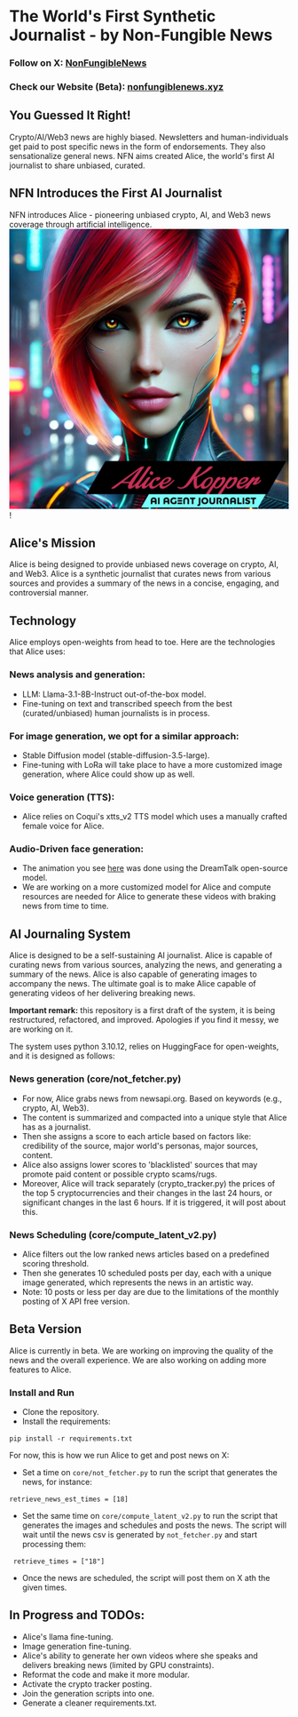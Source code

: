 # The World's First Synthetic Journalist - by Non-Fungible News
### Follow on X: [NonFungibleNews](https://x.com/NonFungibleNews) <br/>
### Check our Website (Beta): [nonfungiblenews.xyz](https://www.nonfungiblenews.xyz/)
## You Guessed It Right!
Crypto/AI/Web3 news are highly biased. Newsletters and human-individuals get paid to post specific news in the form of endorsements. They also sensationalize general news. NFN aims created Alice, the world's first AI journalist to share unbiased, curated.

## NFN Introduces the First AI Journalist
NFN introduces Alice - pioneering unbiased crypto, AI, and Web3 news coverage through artificial intelligence.
![img.png](img.png)!

## Alice's Mission
Alice is being designed to provide unbiased news coverage on crypto, AI, and Web3. Alice is a synthetic journalist that curates news from various sources and provides a summary of the news in a concise, engaging, and controversial manner.

## Technology

Alice employs open-weights from head to toe. Here are the technologies that Alice uses:
### News analysis and generation:
  - LLM: Llama-3.1-8B-Instruct out-of-the-box model. 
  - Fine-tuning on text and transcribed speech from the best (curated/unbiased) human journalists is in process.
### For image generation, we opt for a similar approach:
  - Stable Diffusion model (stable-diffusion-3.5-large).
  - Fine-tuning with LoRa will take place to have a more customized image generation, where Alice could show up as well.
### Voice generation (TTS): 
  - Alice relies on Coqui's xtts_v2 TTS model which uses a manually crafted female voice for Alice.
### Audio-Driven face generation:
  - The animation you see [here](https://x.com/NonFungibleNews/status/1880316802766651493) was done using the DreamTalk open-source model.
  - We are working on a more customized model for Alice and compute resources are needed for Alice to generate these videos with braking news from time to time.

## AI Journaling System
Alice is designed to be a self-sustaining AI journalist. Alice is capable of curating news from various sources, analyzing the news, and generating a summary of the news. Alice is also capable of generating images to accompany the news.
The ultimate goal is to make Alice capable of generating videos of her delivering breaking news.

**Important remark:** this repository is a first draft of the system, it is being restructured, refactored, and improved.
Apologies if you find it messy, we are working on it.

The system uses python 3.10.12, relies on HuggingFace for open-weights, and it is designed as follows:
### News generation (core/not_fetcher.py)
- For now, Alice grabs news from newsapi.org. Based on keywords (e.g., crypto, AI, Web3).
- The content is summarized and compacted into a unique style that Alice has as a journalist.
- Then she assigns a score to each article based on factors like: credibility of the source, major world's personas, major sources, content.
- Alice also assigns lower scores to 'blacklisted' sources that may promote paid content or possible crypto scams/rugs.
- Moreover, Alice will track separately (crypto_tracker.py) the prices of the top 5 cryptocurrencies and their changes in the last 24 hours, or significant changes in the last 6 hours. If it is triggered, it will post about this.

### News Scheduling (core/compute_latent_v2.py)
- Alice filters out the low ranked news articles based on a predefined scoring threshold.
- Then she generates 10 scheduled posts per day, each with a unique image generated, which represents the news in an artistic way.
- Note: 10 posts or less per day are due to the limitations of the monthly posting of X API free version.

## Beta Version
Alice is currently in beta. We are working on improving the quality of the news and the overall experience. We are also working on adding more features to Alice.
### Install and Run
- Clone the repository.
- Install the requirements:
```
pip install -r requirements.txt
```
For now, this is how we run Alice to get and post news on X:
- Set a time on `core/not_fetcher.py` to run the script that generates the news, for instance:
```
retrieve_news_est_times = [18]
```
- Set the same time on `core/compute_latent_v2.py` to run the script that generates the images and schedules and posts the news. The script will wait until the news csv is generated by `not_fetcher.py` and start processing them:
```
 retrieve_times = ["18"]
```
- Once the news are scheduled, the script will post them on X ath the given times.

## In Progress and TODOs:
- Alice's llama fine-tuning.
- Image generation fine-tuning.
- Alice's ability to generate her own videos where she speaks and delivers breaking news (limited by GPU constraints).
- Reformat the code and make it more modular.
- Activate the crypto tracker posting.
- Join the generation scripts into one.
- Generate a cleaner requirements.txt.